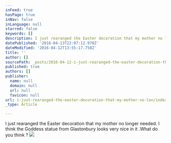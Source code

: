 ```yaml
---
inFeed: true
hasPage: true
inNav: false
inLanguage: null
starred: false
keywords: []
description: I just rearanged the Easter decoration that my mother no longer needed. I think the Goddess statue from Glastonbury looks very nice in it .What do you think ?
datePublished: '2016-04-13T22:07:12.970Z'
dateModified: '2016-04-12T13:55:17.758Z'
title: ''
author: []
sourcePath: _posts/2016-04-12-i-just-rearanged-the-easter-decoration-that-my-mother-no-lon.md
published: true
authors: []
publisher:
  name: null
  domain: null
  url: null
  favicon: null
url: i-just-rearanged-the-easter-decoration-that-my-mother-no-lon/index.html
_type: Article

---
```

I just rearanged the Easter decoration that my mother no longer needed. I think the Goddess statue from Glastonbury looks very nice in it .What do you think ?
![](https://s3-us-west-2.amazonaws.com/the-grid-img/p/1df49eeb9d67d9b9c50fb075dc725a11eaf794d5.jpg)